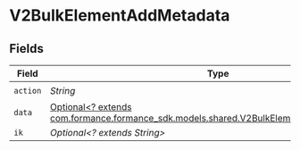 # V2BulkElementAddMetadata


## Fields

| Field                                                                                                                                           | Type                                                                                                                                            | Required                                                                                                                                        | Description                                                                                                                                     |
| ----------------------------------------------------------------------------------------------------------------------------------------------- | ----------------------------------------------------------------------------------------------------------------------------------------------- | ----------------------------------------------------------------------------------------------------------------------------------------------- | ----------------------------------------------------------------------------------------------------------------------------------------------- |
| `action`                                                                                                                                        | *String*                                                                                                                                        | :heavy_check_mark:                                                                                                                              | N/A                                                                                                                                             |
| `data`                                                                                                                                          | [Optional<? extends com.formance.formance_sdk.models.shared.V2BulkElementAddMetadataData>](../../models/shared/V2BulkElementAddMetadataData.md) | :heavy_minus_sign:                                                                                                                              | N/A                                                                                                                                             |
| `ik`                                                                                                                                            | *Optional<? extends String>*                                                                                                                    | :heavy_minus_sign:                                                                                                                              | N/A                                                                                                                                             |